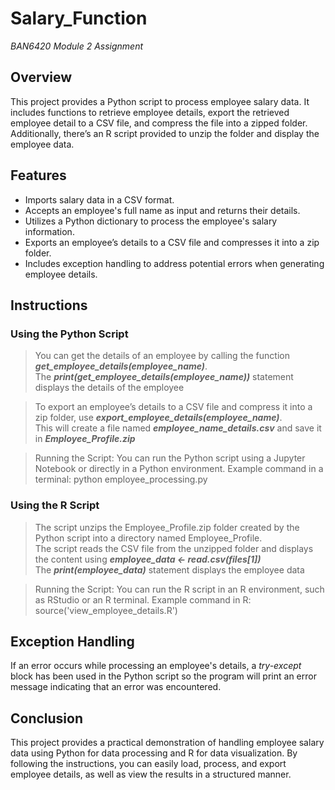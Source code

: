 # Salary_Function
*BAN6420 Module 2 Assignment*

## Overview
This project provides a Python script to process employee salary data. It includes functions to retrieve employee details, export the retrieved employee detail to a CSV file, and compress the file into a zipped folder. Additionally, there’s an R script provided to unzip the folder and display the employee data.

## Features
 * Imports salary data in a CSV format.
 * Accepts an employee's full name as input and returns their details.
 * Utilizes a Python dictionary to process the employee's salary information.
 * Exports an employee’s details to a CSV file and compresses it into a zip folder.
 * Includes exception handling to address potential errors when generating employee details.

## Instructions
### Using the Python Script
> You can get the details of an employee by calling the function **_get_employee_details(employee_name)_**. </br>
> The **_print(get_employee_details(employee_name))_** statement displays the details of the employee

> To export an employee’s details to a CSV file and compress it into a zip folder, use **_export_employee_details(employee_name)_**. </br>
> This will create a file named **_employee_name_details.csv_** and save it in **_Employee_Profile.zip_**

> Running the Script:
> You can run the Python script using a Jupyter Notebook or directly in a Python environment.
> Example command in a terminal:
> python employee_processing.py


### Using the R Script
> The script unzips the Employee_Profile.zip folder created by the Python script into a directory named Employee_Profile. </br>
> The script reads the CSV file from the unzipped folder and displays the content using **_employee_data <- read.csv(files[1])_** </br>
> The **_print(employee_data)_** statement displays the employee data

> Running the Script:
> You can run the R script in an R environment, such as RStudio or an R terminal.
> Example command in R:
> source('view_employee_details.R')

## Exception Handling
If an error occurs while processing an employee's details, a *try-except* block has been used in the Python script so the program will print an error message indicating that an error was encountered.

## Conclusion
This project provides a practical demonstration of handling employee salary data using Python for data processing and R for data visualization. By following the instructions, you can easily load, process, and export employee details, as well as view the results in a structured manner.
